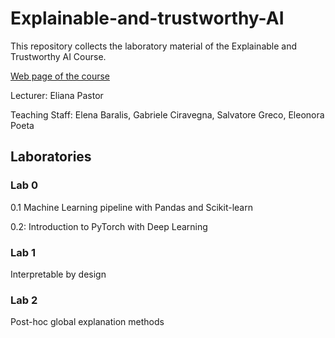 # Explainable-and-trustworthy-AI
This repository collects the laboratory material of the Explainable and Trustworthy AI Course.

[Web page of the course](https://dbdmg.polito.it/dbdmg_web/2024/explainable-and-trustworthy-ai-2023-2024/)


Lecturer: Eliana Pastor

Teaching Staff: Elena Baralis, Gabriele Ciravegna, Salvatore Greco, Eleonora Poeta


## Laboratories

### Lab 0

0.1 Machine Learning pipeline with Pandas and Scikit-learn 

0.2: Introduction to PyTorch with Deep Learning

### Lab 1
Interpretable by design

### Lab 2
Post-hoc global explanation methods